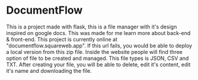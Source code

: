 # DocumentFlow
This is a project made with flask, this is a file manager with it's design inspired on google docs. This was made for me learn more about back-end & front-end. This project is currently online at "documentflow.squareweb.app". If this url fails, you would be able to deploy a local version from this zip file.
Inside the website people will find three option of file to be created and managed. This file types is JSON, CSV and TXT. After creating your file, you will be able to delete, edit it's content, edit it's name and downloading the file. 

